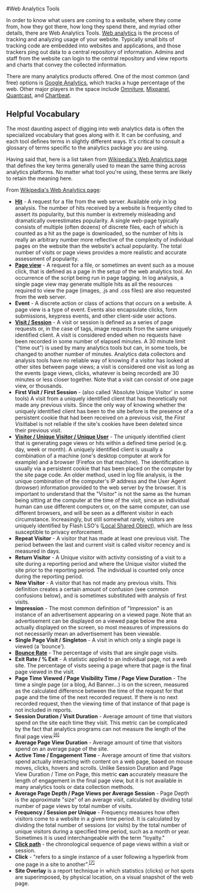 #Web Analytics Tools

<p>In order to know what users are coming to a website, where they come from, how they got there, how long they spend there, and myriad other details, there are Web Analytics Tools. <a href="http://en.wikipedia.org/wiki/Web_analytics">Web analytics</a> is the process of tracking and analyzing usage of your website. Typically small bits of tracking code are embedded into websites and applications, and those trackers ping out data to a central repository of information. Admins and staff from the website can login to the central repository and view reports and charts that convey the collected information.</p>
<p>There are many analytics products offered. One of the most common (and free) options is <a href="http://google.com/analytics">Google Analytics</a>, which tracks a huge percentage of the web. Other major players in the space include <a href="http://www.omniture.com">Omniture</a>, <a href="http://mixpanel.com">Mixpanel</a>, <a href="http://quantcast.com">Quantcast</a>, and <a href="http://chartbeat.com">Chartbeat</a>.</p>
<h2>Helpful Vocabulary</h2>
<p>The most daunting aspect of digging into web analytics data is often the specialized vocabulary that goes along with it. It can be confusing, and each tool defines terms in slightly different ways. It's critical to consult a glossary of terms specific to the analytics package you are using.</p>
<p>Having said that, here is a list taken from <a href="http://en.wikipedia.org/wiki/Web_analytics#On-site_web_analytics_-_definitions">Wikipedia's Web Analytics page</a> that defines the key terms generally used to mean the same thing across analytics platforms. No matter what tool you're using, these terms are likely to retain the meaning here.</p>
<p>From <a href="http://en.wikipedia.org/wiki/Web_analytics#On-site_web_analytics_-_definitions">Wikipedia's Web Analytics page</a>:</p>
<ul>
<li><strong><a class="mw-redirect" title="Hit (internet)" href="http://en.wikipedia.org/wiki/Hit_(internet)">Hit</a></strong>&nbsp;- A request for a file from the web server. Available only in log analysis. The number of hits received by a website is frequently cited to assert its popularity, but this number is extremely misleading and dramatically overestimates popularity. A single web-page typically consists of multiple (often dozens) of discrete files, each of which is counted as a hit as the page is downloaded, so the number of hits is really an arbitrary number more reflective of the complexity of individual pages on the website than the website's actual popularity. The total number of visits or page views provides a more realistic and accurate assessment of popularity.</li>
<li><strong><a title="Page view" href="http://en.wikipedia.org/wiki/Page_view">Page view</a></strong>&nbsp;- A request for a file, or sometimes an event such as a mouse click, that is defined as a page in the setup of the web analytics tool. An occurrence of the script being run in page tagging. In log analysis, a single page view may generate multiple hits as all the resources required to view the page (images, .js and .css files) are also requested from the web server.</li>
<li><strong>Event</strong>&nbsp;- A discrete action or class of actions that occurs on a website. A page view is a type of event. Events also encapsulate clicks, form submissions, keypress events, and other client-side user actions.</li>
<li><strong><a title="Visit filter" href="http://en.wikipedia.org/wiki/Visit_filter">Visit / Session</a></strong>&nbsp;- A visit or session is defined as a series of page requests or, in the case of tags, image requests from the same uniquely identified client. A visit is considered ended when no requests have been recorded in some number of elapsed minutes. A 30 minute limit ("time out") is used by many analytics tools but can, in some tools, be changed to another number of minutes. Analytics data collectors and analysis tools have no reliable way of knowing if a visitor has looked at other sites between page views; a visit is considered one visit as long as the events (page views, clicks, whatever is being recorded) are 30 minutes or less closer together. Note that a visit can consist of one page view, or thousands.</li>
<li><strong>First Visit / First Session</strong>&nbsp;- (also called 'Absolute Unique Visitor' in some tools) A visit from a uniquely identified client that has theoretically not made any previous visits. Since the only way of knowing whether the uniquely identified client has been to the site before is the presence of a persistent cookie that had been received on a previous visit, the&nbsp;<em>First Visit</em>label is not reliable if the site's cookies have been deleted since their previous visit.</li>
<li><strong><a title="Unique user" href="http://en.wikipedia.org/wiki/Unique_user">Visitor / Unique Visitor / Unique User</a></strong>&nbsp;- The uniquely identified client that is generating page views or hits within a defined time period (e.g. day, week or month). A uniquely identified client is usually a combination of a machine (one's desktop computer at work for example) and a browser (Firefox on that machine). The identification is usually via a persistent cookie that has been placed on the computer by the site page code. An older method, used in log file analysis, is the unique combination of the computer's IP address and the User Agent (browser) information provided to the web server by the browser. It is important to understand that the "Visitor" is not the same as the human being sitting at the computer at the time of the visit, since an individual human can use different computers or, on the same computer, can use different browsers, and will be seen as a different visitor in each circumstance. Increasingly, but still somewhat rarely, visitors are uniquely identified by Flash LSO's (<a class="mw-redirect" title="Local Shared Object" href="http://en.wikipedia.org/wiki/Local_Shared_Object">Local Shared Object</a>), which are less susceptible to privacy enforcement.</li>
<li><strong>Repeat Visitor</strong>&nbsp;- A visitor that has made at least one previous visit. The period between the last and current visit is called visitor recency and is measured in days.</li>
<li><strong>Return Visitor</strong>&nbsp;- A Unique visitor with activity consisting of a visit to a site during a reporting period and where the Unique visitor visited the site prior to the reporting period. The individual is counted only once during the reporting period.</li>
<li><strong>New Visitor</strong>&nbsp;- A visitor that has not made any previous visits. This definition creates a certain amount of confusion (see common confusions below), and is sometimes substituted with analysis of first visits.</li>
<li><strong>Impression</strong>&nbsp;- The most common definition of "Impression" is an instance of an advertisement appearing on a viewed page. Note that an advertisement can be displayed on a viewed page below the area actually displayed on the screen, so most measures of impressions do not necessarily mean an advertisement has been viewable.</li>
<li><strong>Single Page Visit / Singleton</strong>&nbsp;- A visit in which only a single page is viewed (a 'bounce').</li>
<li><strong><a class="mw-redirect" title="Bounce Rate" href="http://en.wikipedia.org/wiki/Bounce_Rate">Bounce Rate</a></strong>&nbsp;- The percentage of visits that are single page visits.</li>
<li><strong>Exit Rate /&nbsp;% Exit</strong>&nbsp;- A statistic applied to an individual page, not a web site. The percentage of visits seeing a page where that page is the final page viewed in the visit.</li>
<li><strong>Page Time Viewed / Page Visibility Time / Page View Duration</strong>&nbsp;- The time a single page (or a blog, Ad Banner...) is on the screen, measured as the calculated difference between the time of the request for that page and the time of the next recorded request. If there is no next recorded request, then the viewing time of that instance of that page is not included in reports.</li>
<li><strong>Session Duration / Visit Duration</strong>&nbsp;- Average amount of time that visitors spend on the site each time they visit. This metric can be complicated by the fact that analytics programs can not measure the length of the final page view.<sup id="cite_ref-6" class="reference"><a href="http://en.wikipedia.org/wiki/Web_analytics#cite_note-6">[6]</a></sup></li>
<li><strong>Average Page View Duration</strong>&nbsp;- Average amount of time that visitors spend on an average page of the site.</li>
<li><strong>Active Time / Engagement Time</strong>&nbsp;- Average amount of time that visitors spend actually interacting with content on a web page, based on mouse moves, clicks, hovers and scrolls. Unlike Session Duration and Page View Duration / Time on Page, this metric&nbsp;<strong>can</strong>&nbsp;accurately measure the length of engagement in the final page view, but it is not available in many analytics tools or data collection methods.</li>
<li><strong>Average Page Depth / Page Views per Average Session</strong>&nbsp;- Page Depth is the approximate "size" of an average visit, calculated by dividing total number of page views by total number of visits.</li>
<li><strong>Frequency / Session per Unique</strong>&nbsp;- Frequency measures how often visitors come to a website in a given time period. It is calculated by dividing the total number of sessions (or visits) by the total number of unique visitors during a specified time period, such as a month or year. Sometimes it is used interchangeable with the term "loyalty."</li>
<li><strong><a title="Click path" href="http://en.wikipedia.org/wiki/Click_path">Click path</a></strong>&nbsp;- the chronological sequence of page views within a visit or session.</li>
<li><strong>Click</strong>&nbsp;- "refers to a single instance of a user following a hyperlink from one page in a site to another".<sup id="cite_ref-7" class="reference"><a href="http://en.wikipedia.org/wiki/Web_analytics#cite_note-7">[7]</a></sup></li>
<li><strong>Site Overlay</strong>&nbsp;is a report technique in which statistics (clicks) or hot spots are superimposed, by physical location, on a visual snapshot of the web page.</li>
</ul>
